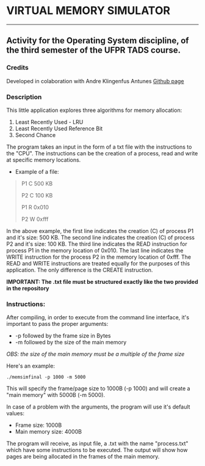 # VIRTUAL MEMORY SIMULATOR
---
## Activity for the Operating System discipline, of the third semester of the UFPR TADS course.

### Credits
Developed in colaboration with Andre Klingenfus Antunes [Github page](https://github.com/andrekantunes)

### Description
This little application explores three algorithms for memory allocation:
1. Least Recently Used - LRU
2. Least Recently Used Reference Bit
3. Second Chance

The program takes an input in the form of a txt file with the instructions to the "CPU". The instructions can be the creation of a process, read and write at specific memory locations.
- Example of a file:
> P1 C 500 KB
>
> P2 C 100 KB
>
> P1 R 0x010
>
> P2 W 0xfff

In the above example, the first line indicates the creation (C) of process P1 and it's size: 500 KB. The second line indicates the creation (C) of process P2 and it's size: 100 KB. The third line indicates the READ instruction for process P1 in the memory location of 0x010. The last line indicates the WRITE instruction for the process P2 in the memory location of 0xfff.
The READ and WRITE instructions are treated equally for the purposes of this application. The only difference is the CREATE instruction.
  
**IMPORTANT: The .txt file must be structured exactly like the two provided in the repository**

### Instructions:

After compiling, in order to execute from the command line interface, it's important to pass the proper arguments:

- -p followed by the frame size in Bytes
- -m followed by the size of the main memory  

*OBS: the size of the main memory must be a multiple of the frame size* 

Here's an example:  

`./memsimfinal -p 1000 -m 5000`  

This will specify the frame/page size to 1000B (-p 1000) and will create a "main memory" with 5000B (-m 5000). 

In case of a problem with the arguments, the program will use it's default values:
- Frame size: 1000B
- Main memory size: 4000B
 

The program will receive, as input file, a .txt with the name "process.txt" which have some instructions to be executed.
The output will show how pages are being allocated in the frames of the main memory.

